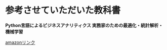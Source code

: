 # 参考させていただいた教科書

**Python言語によるビジネスアナリティクス 実務家のための最適化・統計解析・機械学習**

[amazonリンク](https://www.amazon.co.jp/Python言語によるビジネスアナリティクス-実務家のための最適化・統計解析・機械学習-久保-幹雄/dp/4764905167)
